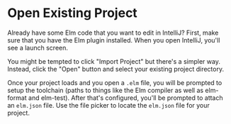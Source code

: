 # Open Existing Project

Already have some Elm code that you want to edit in IntelliJ? First, make sure that you have the Elm plugin installed. When you open IntelliJ, you'll see a launch screen.

You might be tempted to click "Import Project" but there's a simpler way. Instead, click the "Open" button and select your existing project directory.

Once your project loads and you open a `.elm` file, you will be prompted to setup the toolchain (paths to things like the Elm compiler as well as elm-format and elm-test). After that's configured, you'll be prompted to attach an `elm.json` file. Use the file picker to locate the `elm.json` file for your project.
